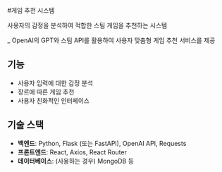 #게임 추천 시스템

사용자의 감정을 분석하여 적합한 스팀 게임을 추천하는 시스템 

_ OpenAI의 GPT와 스팀 API를 활용하여 사용자 맞춤형 게임 추천 서비스를 제공

## 기능
- 사용자 입력에 대한 감정 분석
- 장르에 따른 게임 추천
- 사용자 친화적인 인터페이스

## 기술 스택
- **백엔드**: Python, Flask (또는 FastAPI), OpenAI API, Requests
- **프론트엔드**: React, Axios, React Router
- **데이터베이스**: (사용하는 경우) MongoDB 등
